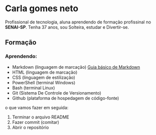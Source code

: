 # Carla gomes neto

Profissional de tecnologia, aluna aprendendo de formação profissinal no **SENAI-SP**. Tenha 37 anos, sou Solteira, estudar e Divertir-se.

## Formação

### Aprendendo:


* Markdown (linguagem de marcação)
[Guia básico de Markdown](https://docs.pipz.com/central-de-ajuda/learning-center/guia-basico-de-markdown#open)
* HTML (linguagem de marcação)
* CSS (linguagem de estilização)
* PowerShell (terminal Windows)
* Bash (terminal Linux)
* Git (Sistema De Controle de Versionamento)
* Github (plataforma de hospedagem de código-fonte)

<!-- Exemplo acima é equivalente a:
<a href="https://docs.pipz.com/central-de-ajuda/learning-center/guia-basico-de-markdown#open">Guia básico


## Profissional de Tecnologia

Pesquise "Markdown" em <https://google.com>  <!-- Link direto, sem texto -->

o que vamos fazer em seguida:
1. Terminar o arquivo README
2. Fazer commit (comitar)
3. Abrir o repositório 

<!--
**Carlagomesneto/Carlagomesneto** is a ✨ _special_ ✨ repository because its `README.md` (this file) appears on your GitHub profile.

Here are some ideas to get you started:

- 🔭 I’m currently working on ... atualmente estou trabalhando em...
- 🌱 I’m currently learning ... atualmente estou aprendendo...
- 👯 I’m looking to collaborate on ... estou querendo coladorar com...
- 🤔 I’m looking for help with ... estou buscando ajuda com...
- 💬 Ask me about ... me pergunte sobre...
- 📫 How to reach me: ... como entrar em contato comigo 
- 😄 Pronouns: ... pronomes
- ⚡ Fun fact: ... curiosidades...
-->
